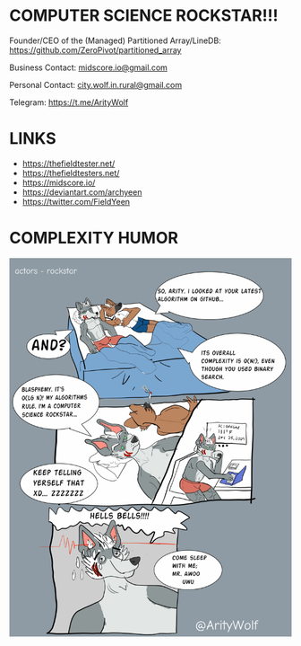 # COMPUTER SCIENCE ROCKSTAR!!!

Founder/CEO of the (Managed) Partitioned Array/LineDB: https://github.com/ZeroPivot/partitioned_array

Business Contact: midscore.io@gmail.com

Personal Contact: city.wolf.in.rural@gmail.com

Telegram: https://t.me/ArityWolf

# LINKS

* https://thefieldtester.net/
* https://thefieldtesters.net/
* https://midscore.io/
* https://deviantart.com/archyeen
* https://twitter.com/FieldYeen

# COMPLEXITY HUMOR

![Computer Science Rockstar](https://raw.githubusercontent.com/ZeroPivot/ZeroPivot/main/rockstar.jpg)


